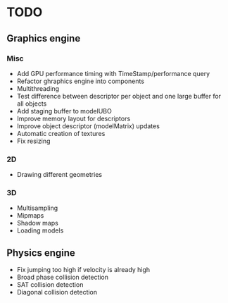 # TODO
## Graphics engine
### Misc
- Add GPU performance timing with TimeStamp/performance query
- Refactor ghraphics engine into components
- Multithreading
- Test difference between descriptor per object and one large buffer for all objects
- Add staging buffer to modelUBO
- Improve memory layout for descriptors
- Improve object descriptor (modelMatrix) updates
- Automatic creation of textures
- Fix resizing
### 2D
- Drawing different geometries
### 3D
- Multisampling
- Mipmaps
- Shadow maps
- Loading models
## Physics engine
- Fix jumping too high if velocity is already high
- Broad phase collision detection
- SAT collision detection
- Diagonal collision detection